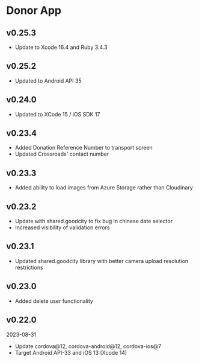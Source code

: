 # Donor App

## v0.25.3

- Update to Xcode 16.4 and Ruby 3.4.3

## v0.25.2

- Updated to Android API 35

## v0.24.0

- Updated to XCode 15 / iOS SDK 17

## v0.23.4

- Added Donation Reference Number to transport screen
- Updated Crossroads' contact number

## v0.23.3

- Added ability to load images from Azure Storage rather than Cloudinary

## v0.23.2

- Update with shared.goodcity to fix bug in chinese date selector
- Increased visibility of validation errors

## v0.23.1

- Updated shared.goodcity library with better camera upload resolution restrictions

## v0.23.0

- Added delete user functionality

## v0.22.0

2023-08-31

- Update cordova@12, cordova-android@12, cordova-ios@7
- Target Android API-33 and iOS 13 (Xcode 14)
